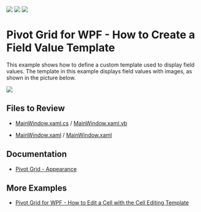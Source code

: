 <!-- default badges list -->
![](https://img.shields.io/endpoint?url=https://codecentral.devexpress.com/api/v1/VersionRange/128578528/22.2.2%2B)
[![](https://img.shields.io/badge/Open_in_DevExpress_Support_Center-FF7200?style=flat-square&logo=DevExpress&logoColor=white)](https://supportcenter.devexpress.com/ticket/details/E2191)
[![](https://img.shields.io/badge/📖_How_to_use_DevExpress_Examples-e9f6fc?style=flat-square)](https://docs.devexpress.com/GeneralInformation/403183)
<!-- default badges end -->
# Pivot Grid for WPF - How to Create a Field Value Template

This example shows how to define a custom template used to display field values. The template in this example displays field values with images, as shown in the picture below.

![](./images/CreateFieldValueTemplate.png)

## Files to Review 

* [MainWindow.xaml.cs](./CS/HowToCreateFieldValueTemplate/MainWindow.xaml.cs) / [MainWindow.xaml.vb](./VB/HowToCreateFieldValueTemplate/MainWindow.xaml.vb)

* [MainWindow.xaml](./CS/HowToCreateFieldValueTemplate/MainWindow.xaml) / [MainWindow.xaml](./VB/HowToCreateFieldValueTemplate/MainWindow.xaml)

## Documentation

- [Pivot Grid - Appearance](https://docs.devexpress.com/WPF/8399/controls-and-libraries/pivot-grid/appearance)

## More Examples

- [Pivot Grid for WPF - How to Edit a Cell with the Cell Editing Template](https://github.com/DevExpress-Examples/how-to-define-a-custom-cell-template-that-allows-performing-data-editing-t410760)
